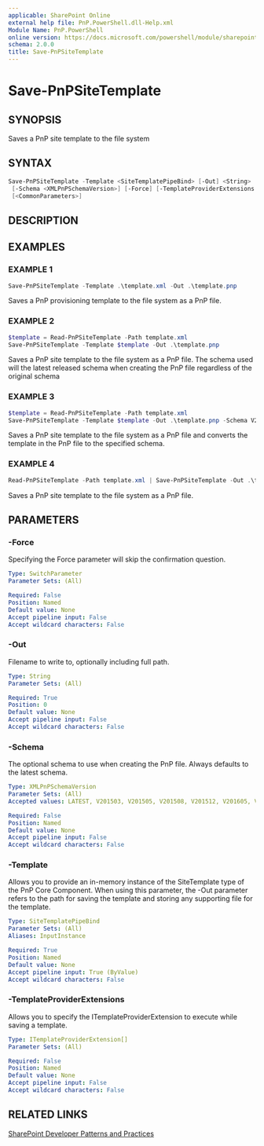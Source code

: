 ```yaml
---
applicable: SharePoint Online
external help file: PnP.PowerShell.dll-Help.xml
Module Name: PnP.PowerShell
online version: https://docs.microsoft.com/powershell/module/sharepoint-pnp/save-pnpSiteTemplate
schema: 2.0.0
title: Save-PnPSiteTemplate
---
```


# Save-PnPSiteTemplate

## SYNOPSIS
Saves a PnP site template to the file system

## SYNTAX

```powershell
Save-PnPSiteTemplate -Template <SiteTemplatePipeBind> [-Out] <String>
 [-Schema <XMLPnPSchemaVersion>] [-Force] [-TemplateProviderExtensions <ITemplateProviderExtension[]>]
 [<CommonParameters>]
```

## DESCRIPTION

## EXAMPLES

### EXAMPLE 1
```powershell
Save-PnPSiteTemplate -Template .\template.xml -Out .\template.pnp
```

Saves a PnP provisioning template to the file system as a PnP file.

### EXAMPLE 2
```powershell
$template = Read-PnPSiteTemplate -Path template.xml
Save-PnPSiteTemplate -Template $template -Out .\template.pnp
```

Saves a PnP site template to the file system as a PnP file. The schema used will the latest released schema when creating the PnP file regardless of the original schema

### EXAMPLE 3
```powershell
$template = Read-PnPSiteTemplate -Path template.xml
Save-PnPSiteTemplate -Template $template -Out .\template.pnp -Schema V202002
```

Saves a PnP site template to the file system as a PnP file  and converts the template in the PnP file to the specified schema.

### EXAMPLE 4
```powershell
Read-PnPSiteTemplate -Path template.xml | Save-PnPSiteTemplate -Out .\template.pnp
```

Saves a PnP site template to the file system as a PnP file.

## PARAMETERS

### -Force
Specifying the Force parameter will skip the confirmation question.

```yaml
Type: SwitchParameter
Parameter Sets: (All)

Required: False
Position: Named
Default value: None
Accept pipeline input: False
Accept wildcard characters: False
```

### -Out
Filename to write to, optionally including full path.

```yaml
Type: String
Parameter Sets: (All)

Required: True
Position: 0
Default value: None
Accept pipeline input: False
Accept wildcard characters: False
```

### -Schema
The optional schema to use when creating the PnP file. Always defaults to the latest schema.

```yaml
Type: XMLPnPSchemaVersion
Parameter Sets: (All)
Accepted values: LATEST, V201503, V201505, V201508, V201512, V201605, V201705, V201801, V201805, V201807, V201903, V201909, V202002

Required: False
Position: Named
Default value: None
Accept pipeline input: False
Accept wildcard characters: False
```

### -Template
Allows you to provide an in-memory instance of the SiteTemplate type of the PnP Core Component. When using this parameter, the -Out parameter refers to the path for saving the template and storing any supporting file for the template.

```yaml
Type: SiteTemplatePipeBind
Parameter Sets: (All)
Aliases: InputInstance

Required: True
Position: Named
Default value: None
Accept pipeline input: True (ByValue)
Accept wildcard characters: False
```

### -TemplateProviderExtensions
Allows you to specify the ITemplateProviderExtension to execute while saving a template.

```yaml
Type: ITemplateProviderExtension[]
Parameter Sets: (All)

Required: False
Position: Named
Default value: None
Accept pipeline input: False
Accept wildcard characters: False
```

## RELATED LINKS

[SharePoint Developer Patterns and Practices](https://aka.ms/sppnp)